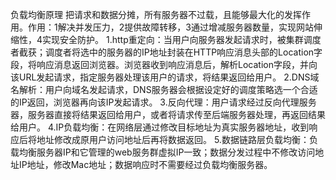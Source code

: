 负载均衡原理
把请求和数据分摊，所有服务器不过载，且能够最大化的发挥作用。作用：1解决并发压力，2提供故障转移，3通过增减服务器数量，实现网站伸缩性，4实现安全防护。
1.http重定向：当用户向服务器发起请求时，被集群调度者截获；调度者将选中的服务器的IP地址封装在HTTP响应消息头部的Location字段，将响应消息返回浏览器。浏览器收到响应消息后，解析Location字段，并向该URL发起请求，指定服务器处理该用户的请求，将结果返回给用户。
2.DNS域名解析：用户向域名发起请求，DNS服务器会根据设定好的调度策略选一个合适的IP返回，浏览器再向该IP发起请求。
3.反向代理：用户请求经过反向代理服务器，服务器直接将结果返回给用户，或者将请求传至后端服务器处理，再返回结果给用户。
4.IP负载均衡：在网络层通过修改目标地址为真实服务器地址，收到响应后将地址修改成原用户访问地址后再将数据返回。
5.数据链路层负载均衡：负载均衡服务器IP和它管理的web服务群虚拟IP一致；数据分发过程中不修改访问地址IP地址，修改Mac地址；数据响应时不需要经过负载均衡服务器。

